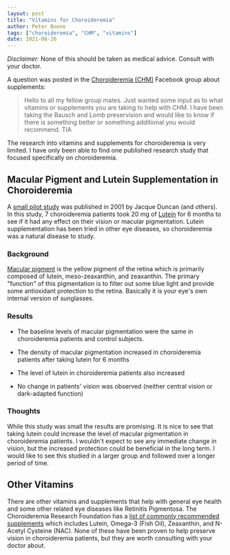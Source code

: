 ```yaml
---
layout: post
title: "Vitamins for Choroideremia"
author: Peter Boone
tags: ["choroideremia", "CHM", "vitamins"]
date: 2021-06-26
---
```


_Disclaimer:_ None of this should be taken as medical advice. Consult with your doctor.

A question was posted in the [Choroideremia (CHM)](https://www.facebook.com/groups/Choroideremia) Facebook group about supplements:

> Hello to all my fellow group mates. Just wanted some input as to what vitamins or supplements you are taking to help with CHM. I have been taking the Bausch and Lomb preservision and would like to know if there is something better or something additional you would recommend. TIA

The research into vitamins and supplements for choroideremia is very limited. I have only been able to find one published research study that focused specifically on choroideremia.

## Macular Pigment and Lutein Supplementation in Choroideremia

A [small pilot study](https://doi.org/10.1006/exer.2001.1126) was published in 2001 by Jacque Duncan (and others). In this study, 7 choroideremia patients took 20 mg of [Lutein](https://en.wikipedia.org/wiki/Lutein) for 6 months to see if it had any effect on their vision or macular pigmentation. Lutein supplementation has been tried in other eye diseases, so choroideremia was a natural disease to study. 

### Background

[Macular pigment](https://journalretinavitreous.biomedcentral.com/articles/10.1186/s40942-016-0044-9) is the yellow pigment of the retina which is primarily composed of lutein, meso-zeaxanthin, and zeaxanthin. The primary "function" of this pigmentation is to filter out some blue light and provide some antioxidant protection to the retina. Basically it is your eye's own internal version of sunglasses.

### Results

- The baseline levels of macular pigmentation were the same in choroideremia patients and control subjects. 

- The density of macular pigmentation increased in choroideremia patients after taking lutein for 6 months
- The level of lutein in choroideremia patients also increased
- No change in patients' vision was observed (neither central vision or dark-adapted function)

### Thoughts

While this study was small the results are promising. It is nice to see that taking lutein could increase the level of macular pigmentation in choroideremia patients. I wouldn't expect to see any immediate change in vision, but the increased protection could be beneficial in the long term. I would like to see this studied in a larger group and followed over a longer period of time. 

## Other Vitamins

There are other vitamins and supplements that help with general eye health and some other related eye diseases like Retinitis Pigmentosa. The Choroideremia Research Foundation has a [list of commonly recommended supplements](https://www.curechm.org/for-patients-families/) which includes Lutein, Omega-3 (Fish Oil), Zeaxanthin, and N-Acetyl Cysteine (NAC). None of these have been proven to help preserve vision in choroideremia patients, but they are worth consulting with your doctor about.